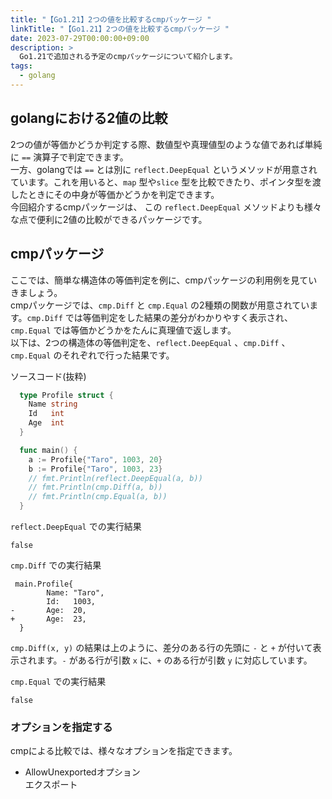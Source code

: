 ```yaml
---
title: "【Go1.21】2つの値を比較するcmpパッケージ "
linkTitle: "【Go1.21】2つの値を比較するcmpパッケージ "
date: 2023-07-29T00:00:00+09:00
description: >
  Go1.21で追加される予定のcmpパッケージについて紹介します。
tags:
  - golang
---
```


## golangにおける2値の比較
2つの値が等価かどうか判定する際、数値型や真理値型のような値であれば単純に `==` 演算子で判定できます。  
一方、golangでは `==` とは別に `reflect.DeepEqual` というメソッドが用意されています。これを用いると、`map` 型や`slice` 型を比較できたり、ポインタ型を渡したときにその中身が等価かどうかを判定できます。  
今回紹介するcmpパッケージは、 この `reflect.DeepEqual` メソッドよりも様々な点で便利に2値の比較ができるパッケージです。

## cmpパッケージ
ここでは、簡単な構造体の等価判定を例に、cmpパッケージの利用例を見ていきましょう。  
cmpパッケージでは、`cmp.Diff` と `cmp.Equal` の2種類の関数が用意されています。`cmp.Diff` では等価判定をした結果の差分がわかりやすく表示され、`cmp.Equal` では等価かどうかをたんに真理値で返します。  
以下は、2つの構造体の等価判定を、`reflect.DeepEqual` 、`cmp.Diff` 、 `cmp.Equal` のそれぞれで行った結果です。  

ソースコード(抜粋)
```go
  type Profile struct {
    Name string
    Id   int
    Age  int
  }

  func main() {
    a := Profile{"Taro", 1003, 20}
    b := Profile{"Taro", 1003, 23}
    // fmt.Println(reflect.DeepEqual(a, b))
    // fmt.Println(cmp.Diff(a, b))
    // fmt.Println(cmp.Equal(a, b))
  }
```

`reflect.DeepEqual` での実行結果
```
false
```
`cmp.Diff` での実行結果
```
 main.Profile{
        Name: "Taro",
        Id:   1003,
-       Age:  20,
+       Age:  23,
  }
```
`cmp.Diff(x, y)` の結果は上のように、差分のある行の先頭に `-` と `+` が付いて表示されます。`-` がある行が引数 `x` に、`+` のある行が引数 `y` に対応しています。  

`cmp.Equal` での実行結果
```
false
```

### オプションを指定する
cmpによる比較では、様々なオプションを指定できます。  

- AllowUnexportedオプション  
エクスポート